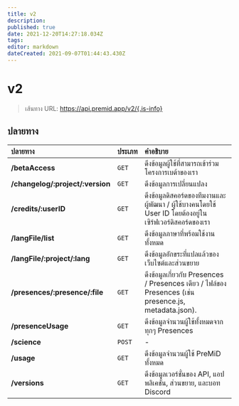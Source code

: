```yaml
---
title: v2
description:
published: true
date: 2021-12-20T14:27:18.034Z
tags:
editor: markdown
dateCreated: 2021-09-07T01:44:43.430Z
---
```


# v2

> เส้นทาง URL: https://api.premid.app/v2/{.is-info}


## ปลายทาง

<table>
  <thead>
    <tr>
      <th style="text-align:left">ปลายทาง</th>
      <th style="text-align:left">ประเภท</th>
      <th style="text-align:left">คำอธิบาย</th>
    </tr>
  </thead>
  <tbody>
    <tr>
      <td style="text-align:left"><b>/betaAccess</b>
      </td>
      <td style="text-align:left"><code>GET</code></td>
      <td style="text-align:left">ดึงข้อมูลผู้ใช้ที่สามารถเข้าร่วมโครงการเบต้าของเรา</td>
    </tr>
    <tr>
      <td style="text-align:left"><b>/changelog/:project/:version</b>
      </td>
      <td style="text-align:left"><code>GET</code></td>
      <td style="text-align:left">ดึงข้อมูลการเปลี่ยนแปลง</td>
    </tr>
    <tr>
      <td style="text-align:left"><b>/credits/:userID</b>
      </td>
      <td style="text-align:left"><code>GET</code></td>
      <td style="text-align:left">ดึงข้อมูลดิสคอร์ดของทีมงานและผู้พัฒนา / ผู้ใช้บางคนโดยใช้ User ID โดยต้องอยู่ในเซิร์ฟเวอร์ดิสคอร์ดของเรา</td>
    </tr>
    <tr>
      <td style="text-align:left"><b>/langFile/list</b>
      </td>
      <td style="text-align:left"><code>GET</code></td>
      <td style="text-align:left">ดึงข้อมูลภาษาที่พร้อมใช้งานทั้งหมด</td>
    </tr>
    <tr>
      <td style="text-align:left"><b>/langFile/:project/:lang</b>
      </td>
      <td style="text-align:left"><code>GET</code></td>
      <td style="text-align:left">ดึงข้อมูลอักขระที่แปลแล้วของเว็บไซต์และส่วนขยาย</td>
    </tr>
    <tr>
      <td style="text-align:left"><b>/presences/:presence/:file</b>
      </td>
      <td style="text-align:left"><code>GET</code></td>
      <td style="text-align:left">ดึงข้อมูลเกี่ยวกับ Presences / Presences เดียว / ไฟล์ของ Presences (เช่น presence.js, metadata.json).</td>
    </tr>
    <tr>
      <td style="text-align:left"><b>/presenceUsage</b>
      </td>
      <td style="text-align:left"><code>GET</code></td>
      <td style="text-align:left">ดึงข้อมูลจำนวนผู้ใช้ทั้งหมดจากทุกๆ Presences</td>
    </tr>
    <tr>
      <td style="text-align:left"><b>/science</b>
      </td>
      <td style="text-align:left"><code>POST</code></td>
      <td style="text-align:left">-</td>
    </tr>
    <tr>
      <td style="text-align:left"><b>/usage</b>
      </td>
      <td style="text-align:left"><code>GET</code></td>
      <td style="text-align:left">ดึงข้อมูลจำนวนผู้ใช้ PreMiD ทั้งหมด</td>
    </tr>
    <tr>
      <td style="text-align:left"><b>/versions</b>
      </td>
      <td style="text-align:left"><code>GET</code></td>
      <td style="text-align:left">ดึงข้อมูลเวอร์ชั่นของ API, แอปพลิเคชั่น, ส่วนขยาย, และบอท Discord</td>
    </tr>
  </tbody>
</table>

